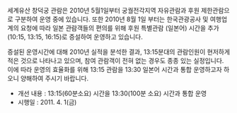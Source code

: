 세계유산 창덕궁 관람은 2010년 5월1일부터 궁궐전각지역 자유관람과 후원 제한관람으로 구분하여 운영 중에 있습니다. 또한 2010년 8월 1일 부터는 한국관광공사 및 여행업계의 요청에 따라 일본 관람객들의 편의를 위해 후원 특별관람 (일본어) 시간을 추가(10:15, 13:15, 16:15)로 증설하여 운영하고 있습니다.

증설된 운영시간에 대해 2010년 실적을 분석한 결과, 13:15분대의 관람인원이 현저하게 적은 것으로 나타나고 있으며, 참여 관람객이 전혀 없는 경우도 종종 있는 실정입니다. 이에 따라 운영의 효율화를 위해 13:15 관람을 13:30 일본어 시간과 통합 운영하고자 하오니 양해하여 주시기 바랍니다.

- 개선 내용 : 13:15(60분소요) 시간을 13:30(100분 소요) 시간과 통합 운영
- 시행일 : 2011. 4. 1(금)